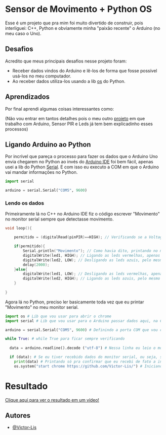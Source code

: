
# Sensor de Movimento + Python OS

Esse é um projeto que pra mim foi muito divertido de construir, pois interliguei: C++, Python e obviamente minha "paixão recente" o Arduino (no meu caso o Uno).


## Desafios

Acredito que meus principais desafios nesse projeto foram:
- Receber dados vindos do Arduino e lê-los de forma que fosse possível usá-los no meu computador.
- Ao receber dados utiliza-los usando a lib [os](https://docs.python.org/3/library/os.html) do Python.
## Aprendizados

Por final aprendi algumas coisas interessantes como: 

(Não vou entrar em tantos detalhes pois o meu outro [projeto](https://github.com/Victor-Lis/Sensor-de-Movimento-e-Leds) em que trabalho com Arduino, Sensor PIR e Leds já tem bem explicadinho esses processos)
## Ligando Arduino ao Python
Por incrível que pareça o processo para fazer os dados que o Arduino Uno envia chegarem no Python ao invés do [Arduino IDE](https://www.arduino.cc/en/software) foi bem fácil, apenas usei a lib do Python [Serial](https://pyserial.readthedocs.io/en/latest/pyserial.html).
E com isso eu executo a COM em que o Arduino vai mandar informações no Python.

```python
import serial

arduino = serial.Serial("COM5", 9600)
```

### Lendo os dados
Primeiramente lá no C++ no Arduino IDE fiz o código escrever "Movimento" no monitor serial sempre que detectasse movimento.
```c++
void loop(){  

    permitido = (digitalRead(pinPIR)==HIGH); // Verificando se a Voltagem é == HIGH, ou seja, se detectou movimento

    if(permitido){
        Serial.println("Movimento"); // Como havia dito, printando no monitor serial "Movimento", justamente ao detectar movimento.
        digitalWrite(led1, HIGH); // Ligando as leds vermelhas, apenas para ser mais fácil de perceber essa dectecção.
        digitalWrite(led2, LOW); // Desligando as leds azuis, pelo mesmo motivo.
        delay(2000);
    }else{
        digitalWrite(led1, LOW); // Desligando as leds vermelhas, apenas para ser mais fácil de perceber essa não dectecção.
        digitalWrite(led2, HIGH); // Ligando as leds azuis, pelo mesmo motivo.
    }
    
}
```

Agora lá no Python, preciso ler basicamente toda vez que eu printar "Movimento" no meu monitor serial.

```python
import os # Lib que vou usar para abrir o chrome
import serial # Lib que vou usar para o Arduino passar dados aqui, na COM definida ao invés de lá no Arduino IDE

arduino = serial.Serial("COM5", 9600) # Definindo a porta COM que vou conectar e receber dados do meu Arduino, iniciando o monitor serial e a velocidade.

while True: # while True para ficar sempre verificando
  
  data = arduino.readline().decode ("utf-8") # Nessa linha eu leio o monitor serial, igual aquele da IDE Arduino

  if (data): # Se eu tiver recebido dados do monitor serial, ou seja, se escreveu algo, a condição é True
    print(data) # Printando só pra confirmar que eu recebi de fato a informação de maneira correta
    os.system("start chrome https://github.com/Victor-Lis/") # Iniciando o chrome no meu GitHub 
```
# Resultado

[Clique aqui para ver o resultado em um vídeo!](https://youtube.com/shorts/lvzliqZ_z28)
## Autores

- [@Victor-Lis](https://github.com/Victor-Lis)

